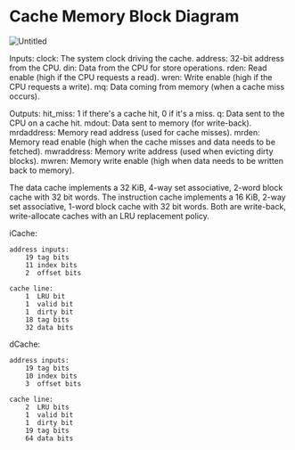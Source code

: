 # Cache Memory Block Diagram
![Untitled](https://github.com/user-attachments/assets/57964d2a-756f-447b-ab75-8f3354dd0b87)

Inputs:
clock: The system clock driving the cache.
address: 32-bit address from the CPU.
din: Data from the CPU for store operations.
rden: Read enable (high if the CPU requests a read).
wren: Write enable (high if the CPU requests a write).
mq: Data coming from memory (when a cache miss occurs).

Outputs:
hit_miss: 1 if there's a cache hit, 0 if it's a miss.
q: Data sent to the CPU on a cache hit.
mdout: Data sent to memory (for write-back).
mrdaddress: Memory read address (used for cache misses).
mrden: Memory read enable (high when the cache misses and data needs to be fetched).
mwraddress: Memory write address (used when evicting dirty blocks).
mwren: Memory write enable (high when data needs to be written back to memory).


The data cache implements a 32 KiB, 4-way set associative, 2-word block cache with 32 bit words. 
The instruction cache implements a 16 KiB, 2-way set associative, 1-word block cache with 32 bit words. 
Both are write-back, write-allocate caches with an LRU replacement policy.


iCache:

	address inputs:
		19 tag bits
		11 index bits
		2  offset bits

	cache line:
		1  LRU bit
		1  valid bit
		1  dirty bit
		18 tag bits
		32 data bits
		
dCache:

	address inputs:
		19 tag bits
		10 index bits
		3  offset bits

	cache line:
		2  LRU bits
		1  valid bit
		1  dirty bit
		19 tag bits
		64 data bits
